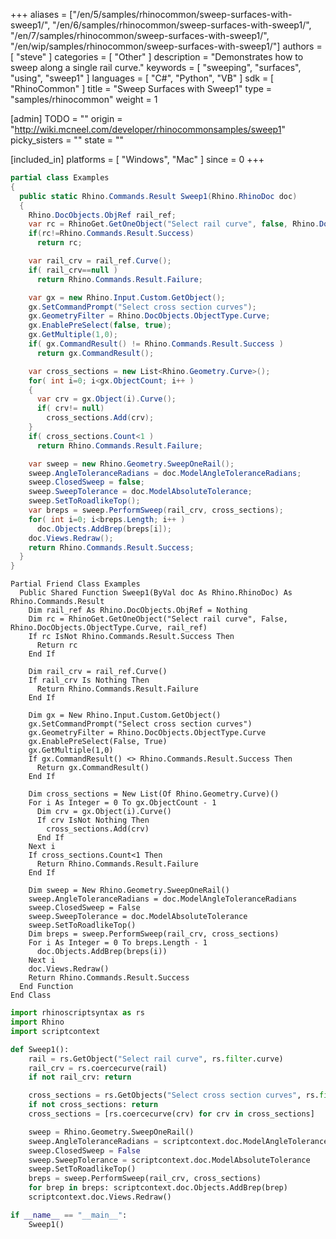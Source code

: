 +++
aliases = ["/en/5/samples/rhinocommon/sweep-surfaces-with-sweep1/", "/en/6/samples/rhinocommon/sweep-surfaces-with-sweep1/", "/en/7/samples/rhinocommon/sweep-surfaces-with-sweep1/", "/en/wip/samples/rhinocommon/sweep-surfaces-with-sweep1/"]
authors = [ "steve" ]
categories = [ "Other" ]
description = "Demonstrates how to sweep along a single rail curve."
keywords = [ "sweeping", "surfaces", "using", "sweep1" ]
languages = [ "C#", "Python", "VB" ]
sdk = [ "RhinoCommon" ]
title = "Sweep Surfaces with Sweep1"
type = "samples/rhinocommon"
weight = 1

[admin]
TODO = ""
origin = "http://wiki.mcneel.com/developer/rhinocommonsamples/sweep1"
picky_sisters = ""
state = ""

[included_in]
platforms = [ "Windows", "Mac" ]
since = 0
+++

<div class="codetab-content" id="cs">

```cs
partial class Examples
{
  public static Rhino.Commands.Result Sweep1(Rhino.RhinoDoc doc)
  {
    Rhino.DocObjects.ObjRef rail_ref;
    var rc = RhinoGet.GetOneObject("Select rail curve", false, Rhino.DocObjects.ObjectType.Curve, out rail_ref);
    if(rc!=Rhino.Commands.Result.Success)
      return rc;

    var rail_crv = rail_ref.Curve();
    if( rail_crv==null )
      return Rhino.Commands.Result.Failure;

    var gx = new Rhino.Input.Custom.GetObject();
    gx.SetCommandPrompt("Select cross section curves");
    gx.GeometryFilter = Rhino.DocObjects.ObjectType.Curve;
    gx.EnablePreSelect(false, true);
    gx.GetMultiple(1,0);
    if( gx.CommandResult() != Rhino.Commands.Result.Success )
      return gx.CommandResult();

    var cross_sections = new List<Rhino.Geometry.Curve>();
    for( int i=0; i<gx.ObjectCount; i++ )
    {
      var crv = gx.Object(i).Curve();
      if( crv!= null)
        cross_sections.Add(crv);
    }
    if( cross_sections.Count<1 )
      return Rhino.Commands.Result.Failure;

    var sweep = new Rhino.Geometry.SweepOneRail();
    sweep.AngleToleranceRadians = doc.ModelAngleToleranceRadians;
    sweep.ClosedSweep = false;
    sweep.SweepTolerance = doc.ModelAbsoluteTolerance;
    sweep.SetToRoadlikeTop();
    var breps = sweep.PerformSweep(rail_crv, cross_sections);
    for( int i=0; i<breps.Length; i++ )
      doc.Objects.AddBrep(breps[i]);
    doc.Views.Redraw();
    return Rhino.Commands.Result.Success;
  }
}
```

</div>


<div class="codetab-content" id="vb">

```vbnet
Partial Friend Class Examples
  Public Shared Function Sweep1(ByVal doc As Rhino.RhinoDoc) As Rhino.Commands.Result
	Dim rail_ref As Rhino.DocObjects.ObjRef = Nothing
	Dim rc = RhinoGet.GetOneObject("Select rail curve", False, Rhino.DocObjects.ObjectType.Curve, rail_ref)
	If rc IsNot Rhino.Commands.Result.Success Then
	  Return rc
	End If

	Dim rail_crv = rail_ref.Curve()
	If rail_crv Is Nothing Then
	  Return Rhino.Commands.Result.Failure
	End If

	Dim gx = New Rhino.Input.Custom.GetObject()
	gx.SetCommandPrompt("Select cross section curves")
	gx.GeometryFilter = Rhino.DocObjects.ObjectType.Curve
	gx.EnablePreSelect(False, True)
	gx.GetMultiple(1,0)
	If gx.CommandResult() <> Rhino.Commands.Result.Success Then
	  Return gx.CommandResult()
	End If

	Dim cross_sections = New List(Of Rhino.Geometry.Curve)()
	For i As Integer = 0 To gx.ObjectCount - 1
	  Dim crv = gx.Object(i).Curve()
	  If crv IsNot Nothing Then
		cross_sections.Add(crv)
	  End If
	Next i
	If cross_sections.Count<1 Then
	  Return Rhino.Commands.Result.Failure
	End If

	Dim sweep = New Rhino.Geometry.SweepOneRail()
	sweep.AngleToleranceRadians = doc.ModelAngleToleranceRadians
	sweep.ClosedSweep = False
	sweep.SweepTolerance = doc.ModelAbsoluteTolerance
	sweep.SetToRoadlikeTop()
	Dim breps = sweep.PerformSweep(rail_crv, cross_sections)
	For i As Integer = 0 To breps.Length - 1
	  doc.Objects.AddBrep(breps(i))
	Next i
	doc.Views.Redraw()
	Return Rhino.Commands.Result.Success
  End Function
End Class
```

</div>


<div class="codetab-content" id="py">

```python
import rhinoscriptsyntax as rs
import Rhino
import scriptcontext

def Sweep1():
    rail = rs.GetObject("Select rail curve", rs.filter.curve)
    rail_crv = rs.coercecurve(rail)
    if not rail_crv: return

    cross_sections = rs.GetObjects("Select cross section curves", rs.filter.curve)
    if not cross_sections: return
    cross_sections = [rs.coercecurve(crv) for crv in cross_sections]

    sweep = Rhino.Geometry.SweepOneRail()
    sweep.AngleToleranceRadians = scriptcontext.doc.ModelAngleToleranceRadians
    sweep.ClosedSweep = False
    sweep.SweepTolerance = scriptcontext.doc.ModelAbsoluteTolerance
    sweep.SetToRoadlikeTop()
    breps = sweep.PerformSweep(rail_crv, cross_sections)
    for brep in breps: scriptcontext.doc.Objects.AddBrep(brep)
    scriptcontext.doc.Views.Redraw()

if __name__ == "__main__":
    Sweep1()
```

</div>
